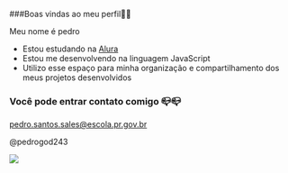 ###Boas vindas ao meu perfil💙💙

Meu nome é pedro

- Estou estudando na [Alura](https://www.alura.com.br)
- Estou me desenvolvendo na linguagem JavaScript
- Utilizo esse espaço para minha organização e compartilhamento dos meus projetos desenvolvidos

### Você pode entrar contato comigo 📪📪

pedro.santos.sales@escola.pr.gov.br

@pedrogod243

![](https://media.tenor.com/bto5N16vmJ8AAAAd/luffy-meydsama.gif)

